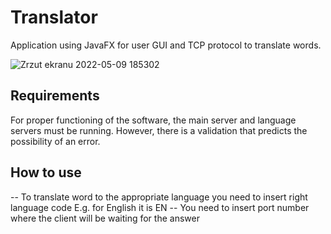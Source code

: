 # Translator
Application using JavaFX for user GUI and TCP protocol to translate words.

![Zrzut ekranu 2022-05-09 185302](https://user-images.githubusercontent.com/99674392/167459216-61d54518-b96f-47d9-9de4-4dac0626bd12.png)

## Requirements
For proper functioning of the software, the main server and language servers must be running.
However, there is a validation that predicts the possibility of an error.

## How to use
-- To translate word to the appropriate language you need to insert right language code E.g. for English it is EN
-- You need to insert port number where the client will be waiting for the answer




